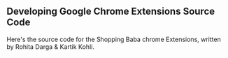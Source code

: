 ## Developing Google Chrome Extensions Source Code

Here's the source code for the Shopping Baba chrome 
Extensions, written by Rohita Darga & Kartik Kohli.
